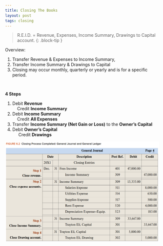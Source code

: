 ```yaml
---
title: Closing The Books
layout: post
tags: closing
---
```


> R.E.I.D. = Revenue, Expenses, Income Summary, Drawings to Capital account.
{: .block-tip }

Overview:   
1. Transfer Revenue & Expenses to Income Summary,   
2. Transfer Income Summary & Drawings to Capital
3. Closing may occur monthly, quarterly or yearly and is for a specific period.  
<br>

**4 Steps**    

1. Debit **Revenue**<br>&nbsp;&nbsp;&nbsp;&nbsp;Credit **Income Summary**  
2. Debit **Income Summary**<br>&nbsp;&nbsp;&nbsp;&nbsp;Credit **All Expenses**  
3. Transfer **Income Summary (Net Gain or Loss)** to the **Owner’s Capital**  
4. Debit **Owner’s Capital**<br>&nbsp;&nbsp;&nbsp;&nbsp; Credit **Drawings**  

![](/assets/mc-graw-accounting-course/images/closing.fig.6.2.all.4.steps.png)
